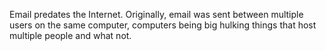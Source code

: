 Email predates the Internet. Originally, email was sent between multiple users on the same computer, computers being big hulking things that host multiple people and what not.